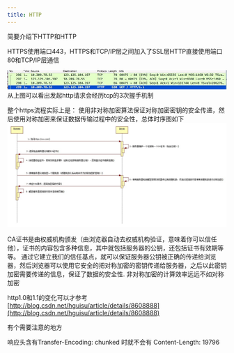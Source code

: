 ```yaml
---
title: HTTP
---
```

简要介绍下HTTP和HTTP

HTTPS使用端口443，HTTPS和TCP/IP层之间加入了SSL层HTTP直接使用端口80和TCP/IP层通信

![image](../blog_img/https_tcp.jpg)
从上图可以看出发起http请求会经历tcp的3次握手机制

整个https流程实际上是： 使用非对称加密算法保证对称加密密钥的安全传递，然后使用对称加密来保证数据传输过程中的安全性，总体时序图如下
![image](../blog_img/https.jpg)

CA证书是由权威机构颁发（由浏览器自动去权威机构验证，意味着你可以信任他），证书的内容包含多种信息，其中就包括服务器的公钥，还包括证书有效期等等。 
通过它建立我们的信任基点，就可以保证服务器公钥被正确的传递给浏览器，然后浏览器可以使用它安全的把对称加密的密钥传递给服务器，之后以此密钥加密需要传递的信息，保证了数据的安全性.
非对称加密的计算效率远远不如对称加密

http1.0和1.1的变化可以才参考[http://blog.csdn.net/hguisu/article/details/8608888](http://blog.csdn.net/hguisu/article/details/8608888)

有个需要注意的地方

响应头含有Transfer-Encoding: chunked 时就不会有 Content-Length: 19796


